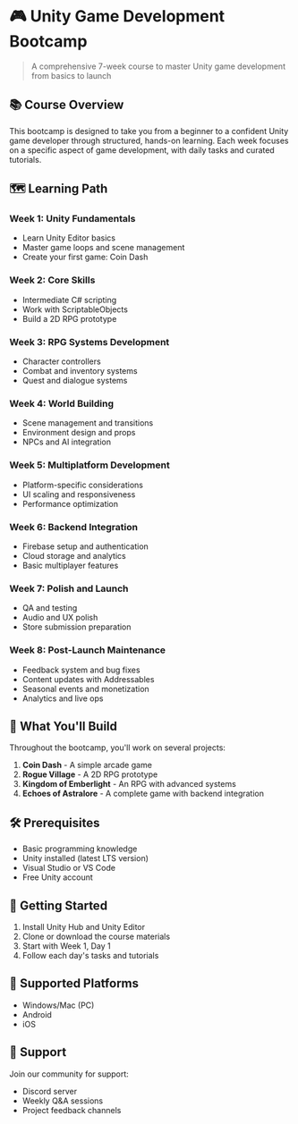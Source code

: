 # 🎮 Unity Game Development Bootcamp

> A comprehensive 7-week course to master Unity game development from basics to launch

## 📚 Course Overview

This bootcamp is designed to take you from a beginner to a confident Unity game developer through structured, hands-on learning. Each week focuses on a specific aspect of game development, with daily tasks and curated tutorials.

## 🗺️ Learning Path

### Week 1: Unity Fundamentals
- Learn Unity Editor basics
- Master game loops and scene management
- Create your first game: Coin Dash

### Week 2: Core Skills
- Intermediate C# scripting
- Work with ScriptableObjects
- Build a 2D RPG prototype

### Week 3: RPG Systems Development
- Character controllers
- Combat and inventory systems
- Quest and dialogue systems

### Week 4: World Building
- Scene management and transitions
- Environment design and props
- NPCs and AI integration

### Week 5: Multiplatform Development
- Platform-specific considerations
- UI scaling and responsiveness
- Performance optimization

### Week 6: Backend Integration
- Firebase setup and authentication
- Cloud storage and analytics
- Basic multiplayer features

### Week 7: Polish and Launch
- QA and testing
- Audio and UX polish
- Store submission preparation

### Week 8: Post-Launch Maintenance
- Feedback system and bug fixes
- Content updates with Addressables
- Seasonal events and monetization
- Analytics and live ops

## 🎯 What You'll Build

Throughout the bootcamp, you'll work on several projects:
1. **Coin Dash** - A simple arcade game
2. **Rogue Village** - A 2D RPG prototype
3. **Kingdom of Emberlight** - An RPG with advanced systems
4. **Echoes of Astralore** - A complete game with backend integration

## 🛠️ Prerequisites

- Basic programming knowledge
- Unity installed (latest LTS version)
- Visual Studio or VS Code
- Free Unity account

## 🚀 Getting Started

1. Install Unity Hub and Unity Editor
2. Clone or download the course materials
3. Start with Week 1, Day 1
4. Follow each day's tasks and tutorials

## 📱 Supported Platforms

- Windows/Mac (PC)
- Android
- iOS

## 🤝 Support

Join our community for support:
- Discord server
- Weekly Q&A sessions
- Project feedback channels

